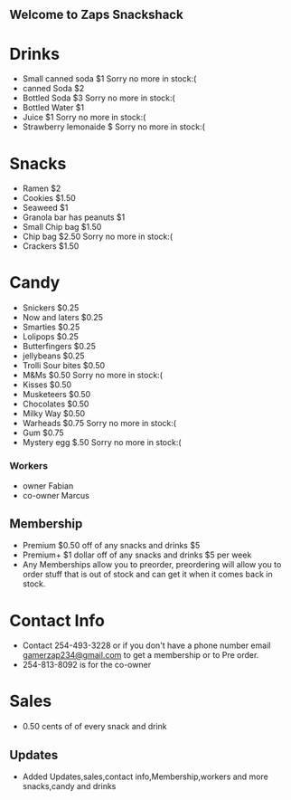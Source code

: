 ## Welcome to Zaps Snackshack

# Drinks
- Small canned soda $1 Sorry no more in stock:(
- canned Soda $2
- Bottled Soda $3 Sorry no more in stock:(
- Bottled Water $1
- Juice $1 Sorry no more in stock:(
- Strawberry lemonaide $ Sorry no more in stock:(
# Snacks
- Ramen $2
- Cookies $1.50
- Seaweed $1
- Granola bar has peanuts $1
- Small Chip bag $1.50 
- Chip bag $2.50 Sorry no more in stock:(
- Crackers $1.50
# Candy
- Snickers $0.25
- Now and laters $0.25
- Smarties $0.25
- Lolipops $0.25
- Butterfingers $0.25
- jellybeans $0.25
- Trolli Sour bites $0.50
- M&Ms $0.50 Sorry no more in stock:(
- Kisses $0.50
- Musketeers $0.50
- Chocolates $0.50
- Milky Way $0.50
- Warheads $0.75 Sorry no more in stock:(
- Gum $0.75
- Mystery egg $.50 Sorry no more in stock:(
### Workers
- owner Fabian
- co-owner Marcus
## Membership
- Premium $0.50 off of any snacks and drinks $5
- Premium+ $1 dollar off of any snacks and drinks $5 per week
- Any Memberships allow you to preorder, preordering will allow you to order stuff that is out of stock and can get it when it comes back in stock.
# Contact Info
- Contact 254-493-3228 or if you don't have a phone number email gamerzap234@gmail.com to get a membership or to Pre order.
- 254-813-8092 is for the co-owner
# Sales
- 0.50 cents of of every snack and drink
## Updates
- Added Updates,sales,contact info,Membership,workers and more snacks,candy and drinks
